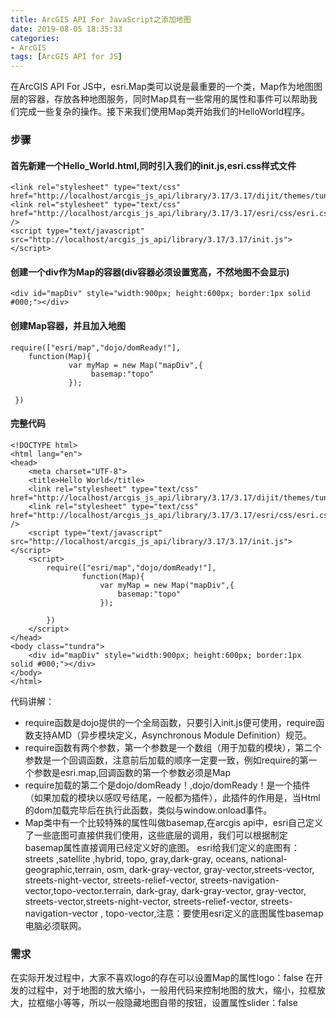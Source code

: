 ```yaml
---
title: ArcGIS API For JavaScript之添加地图
date: 2019-08-05 18:35:33
categories:
- ArcGIS
tags: [ArcGIS API for JS]
---
```

 在ArcGIS API For JS中，esri.Map类可以说是最重要的一个类，Map作为地图图层的容器，存放各种地图服务，同时Map具有一些常用的属性和事件可以帮助我们完成一些复杂的操作。接下来我们使用Map类开始我们的HelloWorld程序。
### 步骤
#### 首先新建一个Hello_World.html,同时引入我们的init.js,esri.css样式文件
```
<link rel="stylesheet" type="text/css" href="http://localhost/arcgis_js_api/library/3.17/3.17/dijit/themes/tundra/tundra.css"/>
<link rel="stylesheet" type="text/css" href="http://localhost/arcgis_js_api/library/3.17/3.17/esri/css/esri.css" />
<script type="text/javascript" src="http://localhost/arcgis_js_api/library/3.17/3.17/init.js"></script>
```

#### 创建一个div作为Map的容器(div容器必须设置宽高，不然地图不会显示)
```
<div id="mapDiv" style="width:900px; height:600px; border:1px solid #000;"></div>
```

#### 创建Map容器，并且加入地图
```
require(["esri/map","dojo/domReady!"],
    function(Map){
             var myMap = new Map("mapDiv",{
                  basemap:"topo"
             });

 })
```

#### 完整代码
```
<!DOCTYPE html>
<html lang="en">
<head>
    <meta charset="UTF-8">
    <title>Hello World</title>
    <link rel="stylesheet" type="text/css" href="http://localhost/arcgis_js_api/library/3.17/3.17/dijit/themes/tundra/tundra.css"/>
    <link rel="stylesheet" type="text/css" href="http://localhost/arcgis_js_api/library/3.17/3.17/esri/css/esri.css" />
    <script type="text/javascript" src="http://localhost/arcgis_js_api/library/3.17/3.17/init.js"></script>
    <script>
        require(["esri/map","dojo/domReady!"],
                function(Map){
                    var myMap = new Map("mapDiv",{
                        basemap:"topo"
                    });

        })
    </script>
</head>
<body class="tundra">
    <div id="mapDiv" style="width:900px; height:600px; border:1px solid #000;"></div>
</body>
</html>
```

代码讲解：

* require函数是dojo提供的一个全局函数，只要引入init.js便可使用，require函数支持AMD（异步模块定义，Asynchronous Module Definition）规范。
* require函数有两个参数，第一个参数是一个数组（用于加载的模块），第二个参数是一个回调函数，注意前后加载的顺序一定要一致，例如require的第一个参数是esri.map,回调函数的第一个参数必须是Map
* require加载的第二个是dojo/domReady！,dojo/domReady！是一个插件（如果加载的模块以感叹号结尾，一般都为插件），此插件的作用是，当Html的dom加载完毕后在执行此函数，类似与window.onload事件。
* Map类中有一个比较特殊的属性叫做basemap,在arcgis api中，esri自己定义了一些底图可直接供我们使用，这些底层的调用，我们可以根据制定basemap属性直接调用已经定义好的底图。
esri给我们定义的底图有：streets ,satellite ,hybrid, topo, gray,dark-gray, oceans, national-geographic,terrain, osm, dark-gray-vector, gray-vector,streets-vector, streets-night-vector, streets-relief-vector, streets-navigation-vector,topo-vector.terrain, dark-gray, dark-gray-vector, gray-vector, streets-vector,streets-night-vector, streets-relief-vector, streets-navigation-vector , topo-vector,注意：要使用esri定义的底图属性basemap电脑必须联网。

### 需求
在实际开发过程中，大家不喜欢logo的存在可以设置Map的属性logo：false
在开发的过程中，对于地图的放大缩小，一般用代码来控制地图的放大，缩小，拉框放大，拉框缩小等等，所以一般隐藏地图自带的按钮，设置属性slider：false
